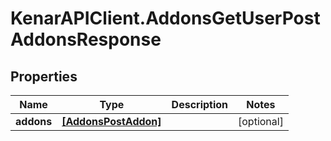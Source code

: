 # KenarAPIClient.AddonsGetUserPostAddonsResponse

## Properties

Name | Type | Description | Notes
------------ | ------------- | ------------- | -------------
**addons** | [**[AddonsPostAddon]**](AddonsPostAddon.md) |  | [optional] 


